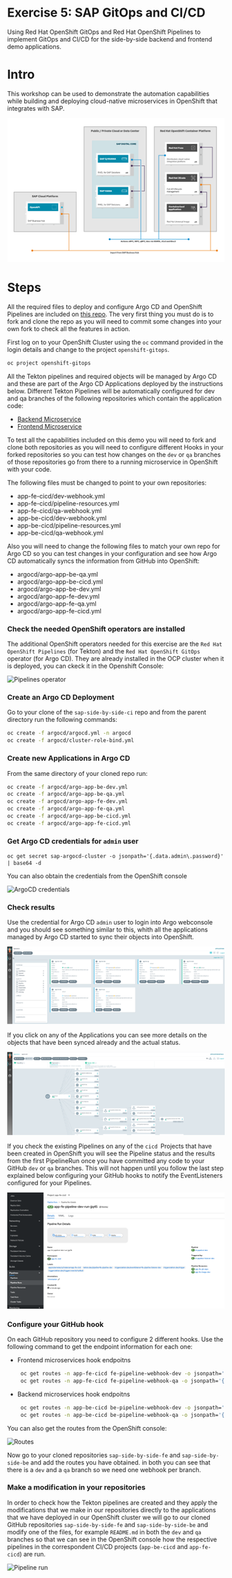 # Exercise 5: SAP GitOps and CI/CD

Using Red Hat OpenShift GitOps and Red Hat OpenShift Pipelines to implement GitOps and CI/CD for the side-by-side backend and frontend demo applications.

# Intro

This workshop can be used to demonstrate the automation capabilities while building and deploying cloud-native microservices in OpenShift that integrates with SAP.

![Infra layout](images/infra_layout.png)

# Steps 

All the required files to deploy and configure Argo CD and OpenShift Pipelines are included on [this repo](https://github.com/rickgcv/sap-side-by-side-ci). The very first thing you must do is to fork and clone the repo as you will need to commit some changes into your own fork to check all the features in action.

First log on to your OpenShift Cluster using the `oc` command provided in the login details and change to the project `openshift-gitops`.

```bash
oc project openshift-gitops
```

All the Tekton pipelines and required objects will be managed by Argo CD and these are part of the Argo CD Applications deployed by the instructions below. Different Tekton Pipelines will be automatically configured for dev and qa branches of the following repositories which contain the application code:

- [Backend Microservice](https://github.com/redhat-sap/sap-side-by-side-be)
- [Frontend Microservice](https://github.com/redhat-sap/sap-side-by-side-fe)

To test all the capabilities included on this demo you will need to fork and clone both repositories as you will need to configure different Hooks in your forked repositories so you can test how changes on the `dev` or `qa` branches of those repositories go from there to a running microservice in OpenShift with your code.

The following files must be changed to point to your own repositories:

- app-fe-cicd/dev-webhook.yml
- app-fe-cicd/pipeline-resources.yml
- app-fe-cicd/qa-webhook.yml
- app-be-cicd/dev-webhook.yml
- app-be-cicd/pipeline-resources.yml
- app-be-cicd/qa-webhook.yml

Also you will need to change the following files to match your own repo for Argo CD so you can test changes in your configuration and see how Argo CD automatically syncs the information from GitHub into OpenShift:

- argocd/argo-app-be-qa.yml
- argocd/argo-app-be-cicd.yml
- argocd/argo-app-be-dev.yml
- argocd/argo-app-fe-dev.yml
- argocd/argo-app-fe-qa.yml
- argocd/argo-app-fe-cicd.yml

### Check the needed OpenShift operators are installed

The additional OpenShift operators needed for this exercise are the `Red Hat OpenShift Pipelines` (for Tekton) and the `Red Hat OpenShift GitOps` operator (for Argo CD). They are already installed in the OCP cluster when it is deployed, you can ckeck it in the Openshift Console:

![Pipelines operator](images/pipeline_operator.gif)



### Create an Argo CD Deployment

Go to your clone of the `sap-side-by-side-ci` repo and from the parent directory run the following commands:

```bash
oc create -f argocd/argocd.yml -n argocd
oc create -f argocd/cluster-role-bind.yml
```

### Create new Applications in Argo CD

From the same directory of your cloned repo run:

```bash
oc create -f argocd/argo-app-be-dev.yml
oc create -f argocd/argo-app-be-qa.yml
oc create -f argocd/argo-app-fe-dev.yml
oc create -f argocd/argo-app-fe-qa.yml
oc create -f argocd/argo-app-be-cicd.yml
oc create -f argocd/argo-app-fe-cicd.yml
```

### Get Argo CD credentials for `admin` user

```
oc get secret sap-argocd-cluster -o jsonpath='{.data.admin\.password}' | base64 -d
```

You can also obtain the credentials from the OpenShift console

![ArgoCD credentials](images/argocd_credentials.gif)

### Check results

Use the credential for Argo CD `admin` user to login into Argo webconsole and you should see something similar to this, whith all the applications managed by Argo CD started to sync their objects into OpenShift.

![Argo Applications](images/argo01.png)

If you click on any of the Applications you can see more details on the objects that have been synced already and the actual status.


![Argo Application details](images/argo02.png)

If you check the existing Pipelines on any of the `cicd `Projects that have been created in OpenShift you will see the Pipeline status and the results from the first PipelineRun once you have committed any code to your GitHub `dev` or `qa` branches. This will not happen until you follow the last step explained below configuring your GitHub hooks to notify the EventListeners configured for your Pipelines.

![Pipeline](images/tekton01.png)

### Configure your GitHub hook

On each GitHub repository you need to configure 2 different hooks. Use the following command to get the endpoint information for each one:

- Frontend microservices hook endpoitns

    ```bash
     oc get routes -n app-fe-cicd fe-pipeline-webhook-dev -o jsonpath='{.spec.host}'
     oc get routes -n app-fe-cicd fe-pipeline-webhook-qa -o jsonpath='{.spec.host}'
    ```

- Backend microservices hook endpoitns

    ```bash
     oc get routes -n app-be-cicd be-pipeline-webhook-dev -o jsonpath='{.spec.host}'
     oc get routes -n app-be-cicd be-pipeline-webhook-qa -o jsonpath='{.spec.host}'
     ```

You can also get the routes from the OpenShift console:

![Routes](images/routes.gif)

Now go to your cloned repositories `sap-side-by-side-fe` and `sap-side-by-side-be` and add the routes you have obtained. in both you can see that there is a `dev` and a `qa` branch so we need one webhook per branch.

### Make a modification in your repositories

In order to check how the Tekton pipelines are created and they apply the modifications that we make in our repositories directly to the applications that we have deployed in our OpenShift cluster we will go to our cloned GitHub repositories `sap-side-by-side-fe` and `sap-side-by-side-be` and modify one of the files, for example `README.md` in both the `dev` and `qa` branches so that we can see in the OpenShift console how the respective pipelines in the correspondent CI/CD projects (`app-be-cicd` and `app-fe-cicd`) are run.

![Pipeline run](images/run_pipeline.gif)
